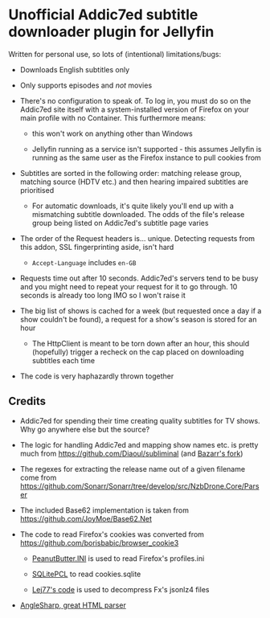 # Unofficial Addic7ed subtitle downloader plugin for Jellyfin

Written for personal use, so lots of (intentional) limitations/bugs:

* Downloads English subtitles only

* Only supports episodes and *not* movies

* There's no configuration to speak of. To log in, you must do so on the Addic7ed site itself with a system-installed version of Firefox on your main profile with no Container. This furthermore means:

    * this won't work on anything other than Windows
    
    * Jellyfin running as a service isn't supported - this assumes Jellyfin is running as the same user as the Firefox instance to pull cookies from

* Subtitles are sorted in the following order: matching release group, matching source (HDTV etc.) and then hearing impaired subtitles are prioritised

    * For automatic downloads, it's quite likely you'll end up with a mismatching subtitle downloaded. The odds of the file's release group being listed on Addic7ed's subtitle page varies

* The order of the Request headers is... unique. Detecting requests from this addon, SSL fingerprinting aside, isn't hard

    * `Accept-Language` includes `en-GB`

* Requests time out after 10 seconds. Addic7ed's servers tend to be busy and you might need to repeat your request for it to go through. 10 seconds is already too long IMO so I won't raise it

* The big list of shows is cached for a week (but requested once a day if a show couldn't be found), a request for a show's season is stored for an hour

    * The HttpClient is meant to be torn down after an hour, this should (hopefully) trigger a recheck on the cap placed on downloading subtitles each time

* The code is very haphazardly thrown together

## Credits

* Addic7ed for spending their time creating quality subtitles for TV shows. Why go anywhere else but the source?

* The logic for handling Addic7ed and mapping show names etc. is pretty much from https://github.com/Diaoul/subliminal (and [Bazarr's fork](https://github.com/morpheus65535/bazarr/blob/master/libs/subliminal_patch/))

* The regexes for extracting the release name out of a given filename come from https://github.com/Sonarr/Sonarr/tree/develop/src/NzbDrone.Core/Parser

* The included Base62 implementation is taken from https://github.com/JoyMoe/Base62.Net

* The code to read Firefox's cookies was converted from https://github.com/borisbabic/browser_cookie3

    * [PeanutButter.INI](https://github.com/fluffynuts/PeanutButter/) is used to read Firefox's profiles.ini
    
    * [SQLitePCL](https://github.com/jellyfin/SQLitePCL.pretty.netstandard) to read cookies.sqlite

    * [Lej77's code](https://github.com/piroor/treestyletab/issues/1678#issuecomment-351411816) is used to decompress Fx's jsonlz4 files

* [AngleSharp, great HTML parser](https://anglesharp.github.io/)
